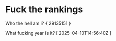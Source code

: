 # Fuck the rankings

Who the hell am I?
{ 29135151 }

What fucking year is it?
[ 2025-04-10T14:56:40Z ]
